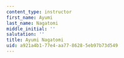 ```yaml
---
content_type: instructor
first_name: Ayumi
last_name: Nagatomi
middle_initial: ''
salutation: ''
title: Ayumi Nagatomi
uid: a921a4b1-77e4-aa77-8628-5eb97b73d549
---
```

